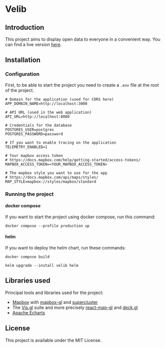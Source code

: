 # Velib

## Introduction

This project aims to display open data to everyone in a convenient way.
You can find a live version [here](https://velib.runtheit.com).

## Installation

### Configuration

First, to be able to start the project you need to create a `.env` file at the root of the project.

```
# Domain for the application (used for CORS here)
APP_DOMAIN_NAME=http://localhost:3000

# API URL (used in the web application)
API_URL=http://localhost:8080

# Credentials for the database
POSTGRES_USER=postgres
POSTGRES_PASSWORD=password

# If you want to enable tracing on the application
TELEMETRY_ENABLED=1

# Your mapbox access token
# https://docs.mapbox.com/help/getting-started/access-tokens/
MAPBOX_ACCESS_TOKEN=<YOUR_MAPBOX_ACCESS_TOKEN>

# The mapbox style you want to use for the app
# https://docs.mapbox.com/api/maps/styles/
MAP_STYLE=mapbox://styles/mapbox/standard
```

### Running the project

#### docker compose

If you want to start the project using docker compose, run this command:

```
docker compose --profile production up
```

#### helm

If you want to deploy the helm chart, run these commands:

```
docker compose build
```

```
helm upgrade --install velib helm
```

## Libraries used

Principal tools and libraries used for the project:

- [Mapbox](https://www.mapbox.com/) with [mapbox-gl](https://github.com/mapbox/mapbox-gl-js) and [supercluster](https://github.com/mapbox/supercluster)
- The [Vis.gl](https://vis.gl/) suite and more precisely [react-map-gl](https://visgl.github.io/react-map-gl/) and [deck.gl](https://deck.gl/)
- [Apache Echarts](https://echarts.apache.org/en/index.html)

## License

This project is available under the MIT License.